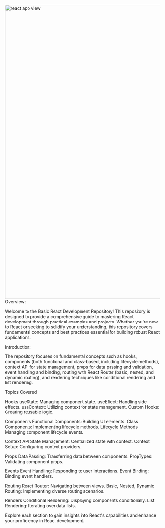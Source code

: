<img width="957" alt="react app view" src="https://github.com/user-attachments/assets/c846ff72-fcec-4d7b-8bcf-f5ca7031a4ea">
Overview:

Welcome to the Basic React Development Repository! This repository is designed to provide a comprehensive guide to mastering React development through practical examples and projects. Whether you're new to React or seeking to solidify your understanding, this repository covers fundamental concepts and best practices essential for building robust React applications.

Introduction:

The repository focuses on fundamental concepts such as hooks, components (both functional and class-based, including lifecycle methods), context API for state management, props for data passing and validation, event handling and binding, routing with React Router (basic, nested, and dynamic routing), and rendering techniques like conditional rendering and list rendering.

Topics Covered

Hooks
useState: Managing component state.
useEffect: Handling side effects.
useContext: Utilizing context for state management.
Custom Hooks: Creating reusable logic.

Components
Functional Components: Building UI elements.
Class Components: Implementing lifecycle methods.
Lifecycle Methods: Managing component lifecycle events.

Context API
State Management: Centralized state with context.
Context Setup: Configuring context providers.

Props
Data Passing: Transferring data between components.
PropTypes: Validating component props.

Events
Event Handling: Responding to user interactions.
Event Binding: Binding event handlers.

Routing
React Router: Navigating between views.
Basic, Nested, Dynamic Routing: Implementing diverse routing scenarios.

Renders
Conditional Rendering: Displaying components conditionally.
List Rendering: Iterating over data lists.

Explore each section to gain insights into React's capabilities and enhance your proficiency in React development.
